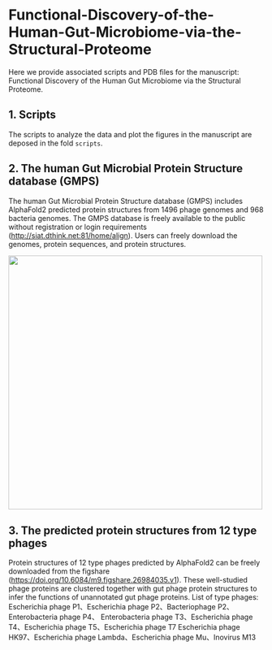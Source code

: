 # Functional-Discovery-of-the-Human-Gut-Microbiome-via-the-Structural-Proteome

Here we provide associated scripts and PDB files for the manuscript: Functional Discovery of the Human Gut Microbiome via the Structural Proteome.


## 1. Scripts
The scripts to analyze the data and plot the figures in the manuscript are deposed in the fold `scripts`.


## 2. The human Gut Microbial Protein Structure database (GMPS)
The human Gut Microbial Protein Structure database (GMPS) includes AlphaFold2 predicted protein structures from 1496 phage genomes and 968 bacteria genomes. The GMPS database is freely available to the public without registration or login requirements (http://siat.dthink.net:81/home/align). Users can freely download the genomes, protein sequences, and protein structures.


<img src="https://github.com/user-attachments/assets/5ab3de49-3d67-4ff4-a57e-fdbb19d4ecb8" width="500" />




## 3. The predicted protein structures from 12 type phages
Protein structures of 12 type phages predicted by AlphaFold2 can be freely downloaded from the figshare (https://doi.org/10.6084/m9.figshare.26984035.v1). These well-studied phage proteins are clustered together with gut phage protein structures to infer the functions of unannotated gut phage proteins.
List of type phages:
Escherichia phage P1、Escherichia phage P2、Bacteriophage P2、Enterobacteria phage P4、
Enterobacteria phage T3、Escherichia phage T4、Escherichia phage T5、Escherichia phage T7
Escherichia phage HK97、Escherichia phage Lambda、Escherichia phage Mu、Inovirus M13
